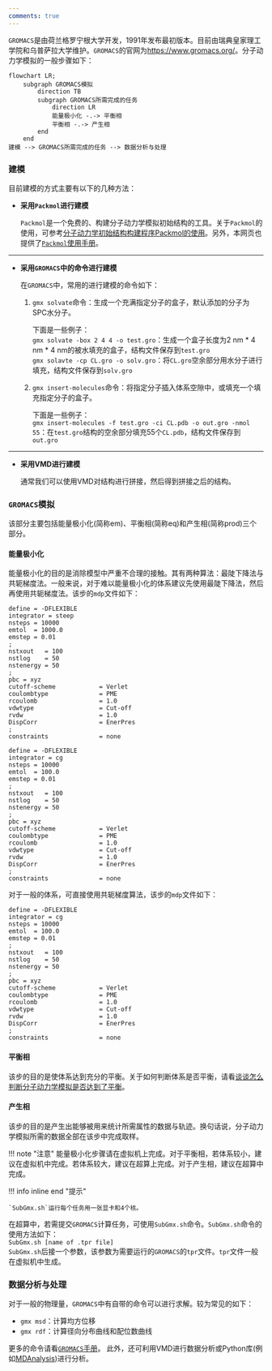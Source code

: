 ```yaml
---
comments: true
---
```


`GROMACS`是由荷兰格罗宁根大学开发，1991年发布最初版本。目前由瑞典皇家理工学院和乌普萨拉大学维护。`GROMACS`的官网为<a href="https://www.gromacs.org/" target="_blank">https://www.gromacs.org/</a>。分子动力学模拟的一般步骤如下：
```mermaid
flowchart LR;
    subgraph GROMACS模拟
        direction TB
        subgraph GROMACS所需完成的任务
            direction LR
            能量极小化 -.-> 平衡相
            平衡相 -.-> 产生相
        end
    end
建模 --> GROMACS所需完成的任务 --> 数据分析与处理
```
### 建模
目前建模的方式主要有以下的几种方法：

* <strong>采用`Packmol`进行建模</strong>
  
  `Packmol`是一个免费的、构建分子动力学模拟初始结构的工具。关于`Packmol`的使用，可参考<a href="http://sobereva.com/473" target="_blank">分子动力学初始结构构建程序Packmol的使用</a>。另外，本网页也提供了<a href="../../file/Packmol user guide.pdf" target="_blank">`Packmol`使用手册</a>。

------
* <strong>采用`GROMACS`中的命令进行建模</strong>
  
  在`GROMACS`中，常用的进行建模的命令如下：

  1. `gmx solvate`命令：生成一个充满指定分子的盒子，默认添加的分子为SPC水分子。
   
     下面是一些例子：<br/>
     `gmx solvate -box 2 4 4 -o test.gro`：生成一个盒子长度为2 nm * 4 nm * 4 nm的被水填充的盒子，结构文件保存到`test.gro`<br/>
     `gmx solavte -cp CL.gro -o solv.gro`：将`CL.gro`空余部分用水分子进行填充，结构文件保存到`solv.gro`<br/>

  2. `gmx insert-molecules`命令：将指定分子插入体系空隙中，或填充一个填充指定分子的盒子。
    
     下面是一些例子：<br/>
     `gmx insert-molecules -f test.gro -ci CL.pdb -o out.gro -nmol 55`：在`test.gro`结构的空余部分填充55个`CL.pdb`，结构文件保存到`out.gro`

------
* <strong>采用VMD进行建模</strong>

  通常我们可以使用VMD对结构进行拼接，然后得到拼接之后的结构。

### `GROMACS`模拟

该部分主要包括能量极小化(简称em)、平衡相(简称eq)和产生相(简称prod)三个部分。

#### 能量极小化
能量极小化的目的是消除模型中严重不合理的接触。其有两种算法：最陡下降法与共轭梯度法。一般来说，对于难以能量极小化的体系建议先使用最陡下降法，然后再使用共轭梯度法。该步的`mdp`文件如下：
``` title="先采用最陡下降法"
define = -DFLEXIBLE
integrator = steep
nsteps = 10000
emtol  = 1000.0
emstep = 0.01
;
nstxout   = 100
nstlog    = 50
nstenergy = 50
;
pbc = xyz
cutoff-scheme            = Verlet
coulombtype              = PME
rcoulomb                 = 1.0
vdwtype                  = Cut-off
rvdw                     = 1.0
DispCorr                 = EnerPres
;
constraints              = none
```
``` title="再采用共轭梯度法"
define = -DFLEXIBLE
integrator = cg
nsteps = 10000
emtol  = 100.0
emstep = 0.01
;
nstxout   = 100
nstlog    = 50
nstenergy = 50
;
pbc = xyz
cutoff-scheme            = Verlet
coulombtype              = PME
rcoulomb                 = 1.0
vdwtype                  = Cut-off
rvdw                     = 1.0
DispCorr                 = EnerPres
;
constraints              = none
```
对于一般的体系，可直接使用共轭梯度算法，该步的`mdp`文件如下：
``` title="直接采用共轭梯度法"
define = -DFLEXIBLE
integrator = cg
nsteps = 10000
emtol  = 100.0
emstep = 0.01
;
nstxout   = 100
nstlog    = 50
nstenergy = 50
;
pbc = xyz
cutoff-scheme            = Verlet
coulombtype              = PME
rcoulomb                 = 1.0
vdwtype                  = Cut-off
rvdw                     = 1.0
DispCorr                 = EnerPres
;
constraints              = none
```
#### 平衡相
该步的目的是使体系达到充分的平衡。关于如何判断体系是否平衡，请看<a href="http://sobereva.com/627" target="_blank">谈谈怎么判断分子动力学模拟是否达到了平衡</a>。

#### 产生相
该步的目的是产生出能够被用来统计所需属性的数据与轨迹。换句话说，分子动力学模拟所需的数据全部在该步中完成取样。

!!! note "注意"
    能量极小化步骤请在虚拟机上完成。对于平衡相，若体系较小，建议在虚拟机中完成。若体系较大，建议在超算上完成。对于产生相，建议在超算中完成。

!!! info inline end "提示"

    `SubGmx.sh`运行每个任务用一张显卡和4个核。

在超算中，若需提交`GROMACS`计算任务，可使用`SubGmx.sh`命令。`SubGmx.sh`命令的使用方法如下：<br/>
`SubGmx.sh [name of .tpr file]`<br/>
`SubGmx.sh`后接一个参数，该参数为需要运行的`GROMACS`的`tpr`文件。`tpr`文件一般在虚拟机中生成。

### 数据分析与处理
对于一般的物理量，`GROMACS`中有自带的命令可以进行求解。较为常见的如下：

* `gmx msd`：计算均方位移
* `gmx rdf`：计算径向分布曲线和配位数曲线

更多的命令请看<a href="../../file/gmx-manual-2022.5.pdf" target="_blank">`GROMACS`手册</a>。
此外，还可利用VMD进行数据分析或Python库(例如<a href='https://www.mdanalysis.org/' target="_blank">MDAnalysis</a>)进行分析。